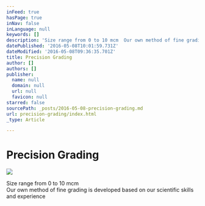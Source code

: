```yaml
---
inFeed: true
hasPage: true
inNav: false
inLanguage: null
keywords: []
description: 'Size range from 0 to 10 mcm  Our own method of fine grading is developed based on our scientific skills and experience  '
datePublished: '2016-05-08T10:01:59.731Z'
dateModified: '2016-05-08T09:36:35.701Z'
title: Precision Grading
author: []
authors: []
publisher:
  name: null
  domain: null
  url: null
  favicon: null
starred: false
sourcePath: _posts/2016-05-08-precision-grading.md
url: precision-grading/index.html
_type: Article

---
```

# Precision Grading
![](https://the-grid-user-content.s3-us-west-2.amazonaws.com/503798e4-4de2-4ea6-8d3a-4aa3740b1110.png)

Size range from 0 to 10 mcm  
Our own method of fine grading is developed based on our scientific skills and experience